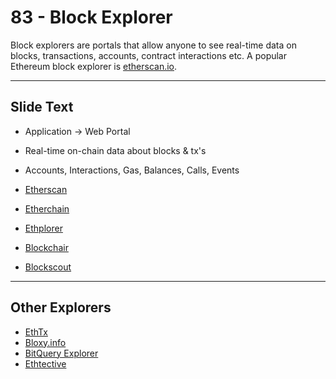 # 83 - Block Explorer

Block explorers are portals that allow anyone to see real-time data on blocks, transactions, accounts, contract interactions etc. A popular Ethereum block explorer is [etherscan.io](http://etherscan.io/).

---
## Slide Text
- Application -> Web Portal
- Real-time on-chain data about blocks & tx's
- Accounts, Interactions, Gas, Balances, Calls, Events

- [Etherscan](https://etherscan.com)
- [Etherchain](https://etherchain.org/)
- [Ethplorer](https://ethplorer.io/)
- [Blockchair](https://blockchair.com/)
- [Blockscout](https://blockscout.com/)

---
## Other Explorers
- [EthTx](https://ethtx.info/)
- [Bloxy.info](https://bloxy.info)
- [BitQuery Explorer](https://explorer.bitquery.io)
- [Ethtective](https://ethtective.com/)
